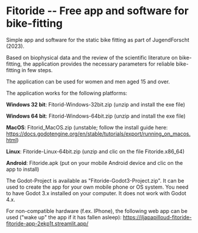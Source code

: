 # Fitoride -- Free app and software for bike-fitting

Simple app and software for the static bike fitting as part of JugendForscht (2023). 

Based on biophysical data and the review of the scientific literature 
on bike-fitting, the application provides the necessary parameters for 
reliable bike-fitting in few steps. 

The application can be used for women and men aged 15 and over. 

The application works for the following platforms: 

**Windows 32 bit**: Fitorid-Windows-32bit.zip (unzip and install the exe file)

**Windows 64 bit**: Fitorid-Windows-64bit.zip (unzip and install the exe file)

**MacOS**: Fitorid_MacOS.zip (unstable; follow the install guide here: https://docs.godotengine.org/en/stable/tutorials/export/running_on_macos.html)

**Linux**: Fitoride-Linux-64bit.zip (unzip and clic on the file Fitoride.x86_64)

**Android**: Fitoride.apk (put on your mobile Android device and clic on the app to install)

The Godot-Project is available as "Fitoride-Godot3-Project.zip". It can 
be used to create the app for your own mobile phone or OS system. You 
need to have Godot 3.x installed on your computer. It does not work 
with Godot 4.x.

For non-compatible hardware (f.ex. IPhone), the following web app can be used ("wake up" the app if it has fallen asleep): https://iljapapilloud-fitoride-fitoride-app-2ekp1t.streamlit.app/
